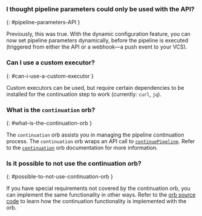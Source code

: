 ### I thought pipeline parameters could only be used with the API?
{: #pipeline-parameters-API }

Previously, this was true. With the dynamic configuration feature, you can now set pipeline parameters dynamically, before the pipeline is executed (triggered from either the API or a webhook—a push event to your VCS).

### Can I use a custom executor?
{: #can-i-use-a-custom-executor }

Custom executors can be used, but require certain dependencies to be installed for the continuation step to work (currently: `curl`, `jq`).

### What is the `continuation` orb?
{: #what-is-the-continuation-orb }

The `continuation` orb assists you in managing the pipeline continuation process. The
`continuation` orb wraps an API call to [`continuePipeline`](https://circleci.com/docs/api/v2/#operation/continuePipeline). Refer to the [`continuation`](https://circleci.com/developer/orbs/orb/circleci/continuation) orb
documentation for more information.

### Is it possible to not use the continuation orb?
{: #possible-to-not-use-continuation-orb }

If you have special requirements not covered by the continuation orb, you can implement the same functionality in other ways. Refer to the [orb source code](https://circleci.com/developer/orbs/orb/circleci/continuation#orb-source) to learn how the continuation functionality is implemented with the orb.